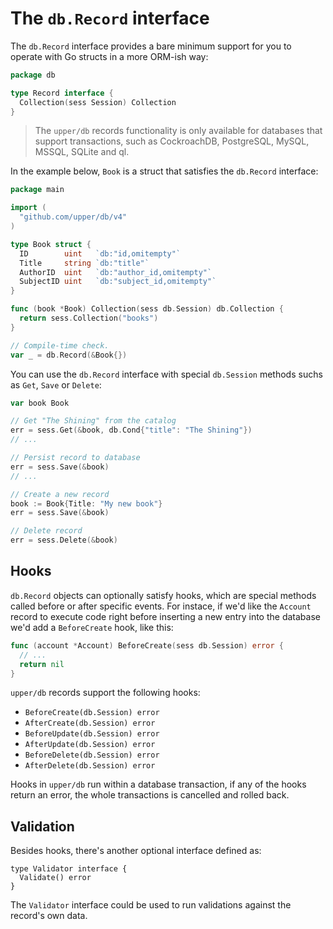 # The `db.Record` interface

The `db.Record` interface provides a bare minimum support for you to operate
with Go structs in a more ORM-ish way:

```go
package db

type Record interface {
  Collection(sess Session) Collection
}
```

> The `upper/db` records functionality is only available for databases that
> support transactions, such as CockroachDB, PostgreSQL, MySQL, MSSQL, SQLite and
> ql.

In the example below, `Book` is a struct that satisfies the `db.Record`
interface:

```go
package main

import (
  "github.com/upper/db/v4"
)

type Book struct {
  ID        uint   `db:"id,omitempty"`
  Title     string `db:"title"`
  AuthorID  uint   `db:"author_id,omitempty"`
  SubjectID uint   `db:"subject_id,omitempty"`
}

func (book *Book) Collection(sess db.Session) db.Collection {
  return sess.Collection("books")
}

// Compile-time check.
var _ = db.Record(&Book{})
```

You can use the `db.Record` interface with special `db.Session` methods suchs
as `Get`, `Save` or `Delete`:

```go
var book Book

// Get "The Shining" from the catalog
err = sess.Get(&book, db.Cond{"title": "The Shining"})
// ...

// Persist record to database
err = sess.Save(&book)
// ...

// Create a new record
book := Book{Title: "My new book"}
err = sess.Save(&book)

// Delete record
err = sess.Delete(&book)
```

## Hooks

`db.Record` objects can optionally satisfy hooks, which are special methods
called before or after specific events. For instace, if we'd like the `Account`
record to execute code right before inserting a new entry into the database we'd
add a `BeforeCreate` hook, like this:

```go
func (account *Account) BeforeCreate(sess db.Session) error {
  // ...
  return nil
}
```

`upper/db` records support the following hooks:

* `BeforeCreate(db.Session) error`
* `AfterCreate(db.Session) error`
* `BeforeUpdate(db.Session) error`
* `AfterUpdate(db.Session) error`
* `BeforeDelete(db.Session) error`
* `AfterDelete(db.Session) error`

Hooks in `upper/db` run within a database transaction, if any of the hooks
return an error, the whole transactions is cancelled and rolled back.

## Validation

Besides hooks, there's another optional interface defined as:

```
type Validator interface {
  Validate() error
}
```

The `Validator` interface could be used to run validations against the record's
own data.
